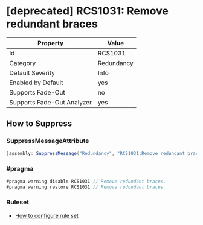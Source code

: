 # [deprecated] RCS1031: Remove redundant braces

Property | Value
--- | --- 
Id | RCS1031
Category | Redundancy
Default Severity | Info
Enabled by Default | yes
Supports Fade-Out | no
Supports Fade-Out Analyzer | yes

## How to Suppress

### SuppressMessageAttribute

```csharp
[assembly: SuppressMessage("Redundancy", "RCS1031:Remove redundant braces.", Justification = "<Pending>")]
```

### \#pragma

```csharp
#pragma warning disable RCS1031 // Remove redundant braces.
#pragma warning restore RCS1031 // Remove redundant braces.
```

### Ruleset

* [How to configure rule set](../HowToConfigureAnalyzers.md)
